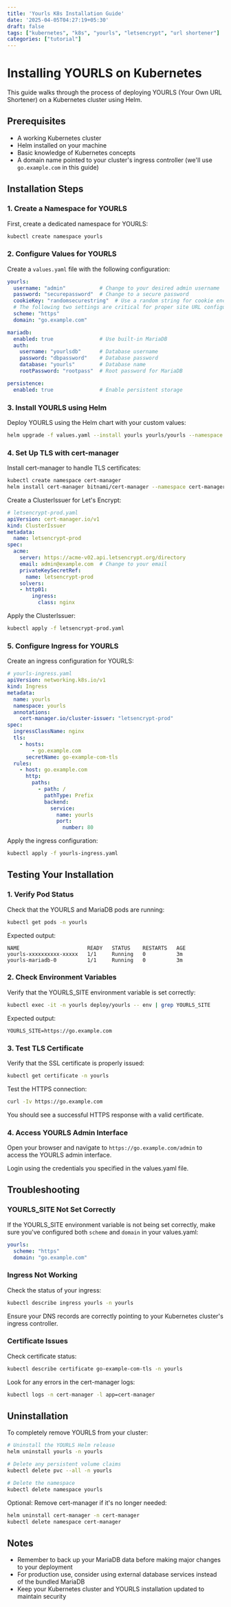 ```yaml
---
title: 'Yourls K8s Installation Guide'
date: '2025-04-05T04:27:19+05:30'
draft: false
tags: ["kubernetes", "k8s", "yourls", "letsencrypt", "url shortener"]
categories: ["tutorial"]
---
```


# Installing YOURLS on Kubernetes

This guide walks through the process of deploying YOURLS (Your Own URL Shortener) on a Kubernetes cluster using Helm.

## Prerequisites

- A working Kubernetes cluster
- Helm installed on your machine
- Basic knowledge of Kubernetes concepts
- A domain name pointed to your cluster's ingress controller (we'll use `go.example.com` in this guide)

## Installation Steps

### 1. Create a Namespace for YOURLS

First, create a dedicated namespace for YOURLS:

```bash
kubectl create namespace yourls
```

### 2. Configure Values for YOURLS

Create a `values.yaml` file with the following configuration:

```yaml
yourls:
  username: "admin"           # Change to your desired admin username
  password: "securepassword"  # Change to a secure password
  cookieKey: "randomsecurestring"  # Use a random string for cookie encryption
  # The following two settings are critical for proper site URL configuration
  scheme: "https"
  domain: "go.example.com"

mariadb:
  enabled: true               # Use built-in MariaDB
  auth:
    username: "yourlsdb"      # Database username
    password: "dbpassword"    # Database password
    database: "yourls"        # Database name
    rootPassword: "rootpass"  # Root password for MariaDB

persistence:
  enabled: true               # Enable persistent storage
```

### 3. Install YOURLS using Helm

Deploy YOURLS using the Helm chart with your custom values:

```bash
helm upgrade -f values.yaml --install yourls yourls/yourls --namespace yourls
```

### 4. Set Up TLS with cert-manager

Install cert-manager to handle TLS certificates:

```bash
kubectl create namespace cert-manager
helm install cert-manager bitnami/cert-manager --namespace cert-manager --set installCRDs=true
```

Create a ClusterIssuer for Let's Encrypt:

```yaml
# letsencrypt-prod.yaml
apiVersion: cert-manager.io/v1
kind: ClusterIssuer
metadata:
  name: letsencrypt-prod
spec:
  acme:
    server: https://acme-v02.api.letsencrypt.org/directory
    email: admin@example.com  # Change to your email
    privateKeySecretRef:
      name: letsencrypt-prod
    solvers:
    - http01:
        ingress:
          class: nginx
```

Apply the ClusterIssuer:

```bash
kubectl apply -f letsencrypt-prod.yaml
```

### 5. Configure Ingress for YOURLS

Create an ingress configuration for YOURLS:

```yaml
# yourls-ingress.yaml
apiVersion: networking.k8s.io/v1
kind: Ingress
metadata:
  name: yourls
  namespace: yourls
  annotations:
    cert-manager.io/cluster-issuer: "letsencrypt-prod"
spec:
  ingressClassName: nginx
  tls:
    - hosts:
        - go.example.com
      secretName: go-example-com-tls
  rules:
    - host: go.example.com
      http:
        paths:
          - path: /
            pathType: Prefix
            backend:
              service:
                name: yourls
                port:
                  number: 80
```

Apply the ingress configuration:

```bash
kubectl apply -f yourls-ingress.yaml
```

## Testing Your Installation

### 1. Verify Pod Status

Check that the YOURLS and MariaDB pods are running:

```bash
kubectl get pods -n yourls
```

Expected output:
```
NAME                      READY   STATUS    RESTARTS   AGE
yourls-xxxxxxxxxx-xxxxx   1/1     Running   0          3m
yourls-mariadb-0          1/1     Running   0          3m
```

### 2. Check Environment Variables

Verify that the YOURLS_SITE environment variable is set correctly:

```bash
kubectl exec -it -n yourls deploy/yourls -- env | grep YOURLS_SITE
```

Expected output:
```
YOURLS_SITE=https://go.example.com
```

### 3. Test TLS Certificate

Verify that the SSL certificate is properly issued:

```bash
kubectl get certificate -n yourls
```

Test the HTTPS connection:

```bash
curl -Iv https://go.example.com
```

You should see a successful HTTPS response with a valid certificate.

### 4. Access YOURLS Admin Interface

Open your browser and navigate to `https://go.example.com/admin` to access the YOURLS admin interface.

Login using the credentials you specified in the values.yaml file.

## Troubleshooting

### YOURLS_SITE Not Set Correctly

If the YOURLS_SITE environment variable is not being set correctly, make sure you've configured both `scheme` and `domain` in your values.yaml:

```yaml
yourls:
  scheme: "https"
  domain: "go.example.com"
```

### Ingress Not Working

Check the status of your ingress:

```bash
kubectl describe ingress yourls -n yourls
```

Ensure your DNS records are correctly pointing to your Kubernetes cluster's ingress controller.

### Certificate Issues

Check certificate status:

```bash
kubectl describe certificate go-example-com-tls -n yourls
```

Look for any errors in the cert-manager logs:

```bash
kubectl logs -n cert-manager -l app=cert-manager
```

## Uninstallation

To completely remove YOURLS from your cluster:

```bash
# Uninstall the YOURLS Helm release
helm uninstall yourls -n yourls

# Delete any persistent volume claims
kubectl delete pvc --all -n yourls

# Delete the namespace
kubectl delete namespace yourls
```

Optional: Remove cert-manager if it's no longer needed:

```bash
helm uninstall cert-manager -n cert-manager
kubectl delete namespace cert-manager
```

## Notes

- Remember to back up your MariaDB data before making major changes to your deployment
- For production use, consider using external database services instead of the bundled MariaDB
- Keep your Kubernetes cluster and YOURLS installation updated to maintain security
